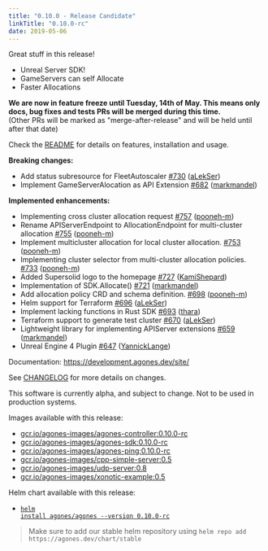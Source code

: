 ```yaml
---
title: "0.10.0 - Release Candidate"
linkTitle: "0.10.0-rc"
date: 2019-05-06
---
```


Great stuff in this release!

- Unreal Server SDK!
- GameServers can self Allocate
- Faster Allocations

**We are now in feature freeze until Tuesday, 14th of May. This means only docs, bug fixes and tests PRs will be merged during this time.**  
(Other PRs will be marked as "merge-after-release" and will be held until after that date)

Check the <a href="https://github.com/GoogleCloudPlatform/agones/tree/release-0.10.0-rc" data-proofer-ignore>README</a> for details on features, installation and usage.

**Breaking changes:**

- Add status subresource for FleetAutoscaler [\#730](https://github.com/GoogleCloudPlatform/agones/pull/730) ([aLekSer](https://github.com/aLekSer))
- Implement GameServerAlocation as API Extension  [\#682](https://github.com/GoogleCloudPlatform/agones/pull/682) ([markmandel](https://github.com/markmandel))

**Implemented enhancements:**

- Implementing cross cluster allocation request [\#757](https://github.com/GoogleCloudPlatform/agones/pull/757) ([pooneh-m](https://github.com/pooneh-m))
- Rename APIServerEndpoint to AllocationEndpoint for multi-cluster allocation [\#755](https://github.com/GoogleCloudPlatform/agones/pull/755) ([pooneh-m](https://github.com/pooneh-m))
- Implement multicluster allocation for local cluster allocation. [\#753](https://github.com/GoogleCloudPlatform/agones/pull/753) ([pooneh-m](https://github.com/pooneh-m))
- Implementing cluster selector from multi-cluster allocation policies. [\#733](https://github.com/GoogleCloudPlatform/agones/pull/733) ([pooneh-m](https://github.com/pooneh-m))
- Added Supersolid logo to the homepage [\#727](https://github.com/GoogleCloudPlatform/agones/pull/727) ([KamiShepard](https://github.com/KamiShepard))
- Implementation of SDK.Allocate\(\) [\#721](https://github.com/GoogleCloudPlatform/agones/pull/721) ([markmandel](https://github.com/markmandel))
- Add allocation policy CRD and schema definition. [\#698](https://github.com/GoogleCloudPlatform/agones/pull/698) ([pooneh-m](https://github.com/pooneh-m))
- Helm support for Terraform [\#696](https://github.com/GoogleCloudPlatform/agones/pull/696) ([aLekSer](https://github.com/aLekSer))
- Implement lacking functions in Rust SDK [\#693](https://github.com/GoogleCloudPlatform/agones/pull/693) ([thara](https://github.com/thara))
- Terraform support to generate test cluster [\#670](https://github.com/GoogleCloudPlatform/agones/pull/670) ([aLekSer](https://github.com/aLekSer))
- Lightweight library for implementing APIServer extensions [\#659](https://github.com/GoogleCloudPlatform/agones/pull/659) ([markmandel](https://github.com/markmandel))
- Unreal Engine 4 Plugin [\#647](https://github.com/GoogleCloudPlatform/agones/pull/647) ([YannickLange](https://github.com/YannickLange))

Documentation: https://development.agones.dev/site/

See <a href="https://github.com/GoogleCloudPlatform/agones/blob/release-0.10.0-rc/CHANGELOG.md" data-proofer-ignore>CHANGELOG</a> for more details on changes.

This software is currently alpha, and subject to change. Not to be used in production systems.

Images available with this release:

- [gcr.io/agones-images/agones-controller:0.10.0-rc](https://gcr.io/agones-images/agones-controller:0.10.0-rc)
- [gcr.io/agones-images/agones-sdk:0.10.0-rc](https://gcr.io/agones-images/agones-sdk:0.10.0-rc)
- [gcr.io/agones-images/agones-ping:0.10.0-rc](https://gcr.io/agones-images/agones-ping:0.10.0-rc)
- [gcr.io/agones-images/cpp-simple-server:0.5](https://gcr.io/agones-images/cpp-simple-server:0.5)
- [gcr.io/agones-images/udp-server:0.8](https://gcr.io/agones-images/udp-server:0.8)
- [gcr.io/agones-images/xonotic-example:0.5](https://gcr.io/agones-images/xonotic-example:0.5)

Helm chart available with this release:

- <a href="https://agones.dev/chart/stable/agones-0.10.0-rc.tgz" data-proofer-ignore><code>helm install agones/agones --version 0.10.0-rc</code></a>

> Make sure to add our stable helm repository using `helm repo add https://agones.dev/chart/stable`


